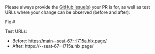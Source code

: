 Please always provide the [GitHub issue(s)](../issues) your PR is for, as well as test URLs where your change can be observed (before and after):

Fix #<gh-issue-id>

Test URLs:
- Before: https://main--seat-67--l715a.hlx.page/
- After: https://<branch>--seat-67--l715a.hlx.page/
